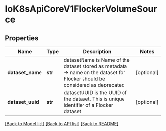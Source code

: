 # IoK8sApiCoreV1FlockerVolumeSource

## Properties
Name | Type | Description | Notes
------------ | ------------- | ------------- | -------------
**dataset_name** | **str** | datasetName is Name of the dataset stored as metadata -&gt; name on the dataset for Flocker should be considered as deprecated | [optional] 
**dataset_uuid** | **str** | datasetUUID is the UUID of the dataset. This is unique identifier of a Flocker dataset | [optional] 

[[Back to Model list]](../README.md#documentation-for-models) [[Back to API list]](../README.md#documentation-for-api-endpoints) [[Back to README]](../README.md)


